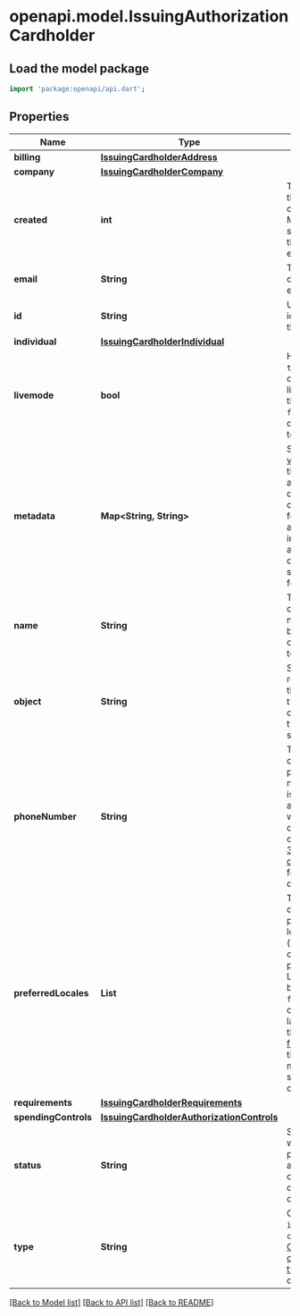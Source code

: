 # openapi.model.IssuingAuthorizationCardholder

## Load the model package
```dart
import 'package:openapi/api.dart';
```

## Properties
Name | Type | Description | Notes
------------ | ------------- | ------------- | -------------
**billing** | [**IssuingCardholderAddress**](IssuingCardholderAddress.md) |  | 
**company** | [**IssuingCardholderCompany**](IssuingCardholderCompany.md) |  | [optional] 
**created** | **int** | Time at which the object was created. Measured in seconds since the Unix epoch. | 
**email** | **String** | The cardholder's email address. | [optional] 
**id** | **String** | Unique identifier for the object. | 
**individual** | [**IssuingCardholderIndividual**](IssuingCardholderIndividual.md) |  | [optional] 
**livemode** | **bool** | Has the value `true` if the object exists in live mode or the value `false` if the object exists in test mode. | 
**metadata** | **Map<String, String>** | Set of [key-value pairs](https://stripe.com/docs/api/metadata) that you can attach to an object. This can be useful for storing additional information about the object in a structured format. | [default to const {}]
**name** | **String** | The cardholder's name. This will be printed on cards issued to them. | 
**object** | **String** | String representing the object's type. Objects of the same type share the same value. | 
**phoneNumber** | **String** | The cardholder's phone number. This is required for all cardholders who will be creating EU cards. See the [3D Secure documentation](https://stripe.com/docs/issuing/3d-secure#when-is-3d-secure-applied) for more details. | [optional] 
**preferredLocales** | **List<String>** | The cardholder’s preferred locales (languages), ordered by preference. Locales can be `de`, `en`, `es`, `fr`, or `it`.  This changes the language of the [3D Secure flow](https://stripe.com/docs/issuing/3d-secure) and one-time password messages sent to the cardholder. | [optional] [default to const []]
**requirements** | [**IssuingCardholderRequirements**](IssuingCardholderRequirements.md) |  | 
**spendingControls** | [**IssuingCardholderAuthorizationControls**](IssuingCardholderAuthorizationControls.md) |  | [optional] 
**status** | **String** | Specifies whether to permit authorizations on this cardholder's cards. | 
**type** | **String** | One of `individual` or `company`. See [Choose a cardholder type](https://stripe.com/docs/issuing/other/choose-cardholder) for more details. | 

[[Back to Model list]](../README.md#documentation-for-models) [[Back to API list]](../README.md#documentation-for-api-endpoints) [[Back to README]](../README.md)


